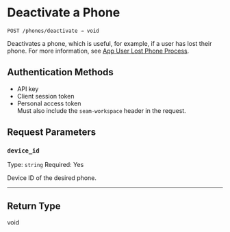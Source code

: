 # Deactivate a Phone

```
POST /phones/deactivate ⇒ void
```

Deactivates a phone, which is useful, for example, if a user has lost their phone. For more information, see [App User Lost Phone Process](../../capability-guides/mobile-access/managing-phones-for-a-user-identity.md#app-user-lost-phone-process).

## Authentication Methods

* API key
* Client session token
* Personal access token\
  Must also include the `seam-workspace` header in the request.

## Request Parameters

### `device_id`

Type: `string` Required: Yes

Device ID of the desired phone.

***

## Return Type

void
